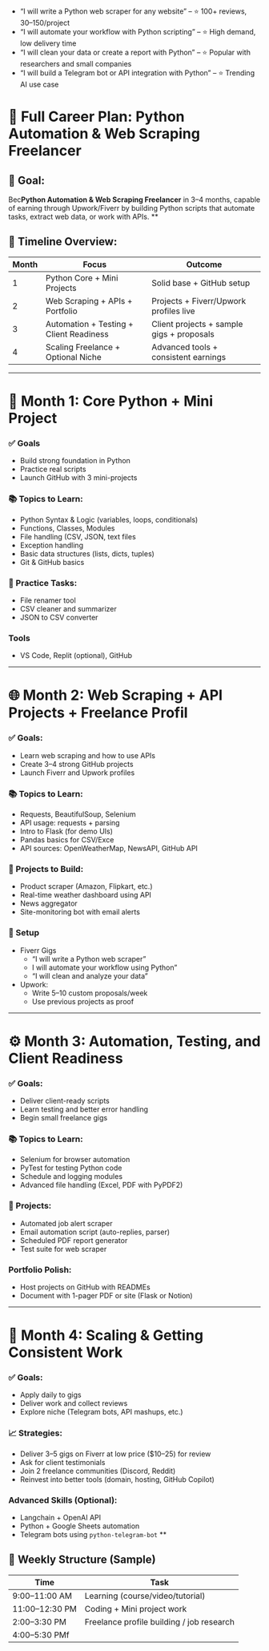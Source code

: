 -   “I will write a Python web scraper for any website” – ⭐ 100+ reviews, $30–$150/project
-   “I will automate your workflow with Python scripting” – ⭐ High demand, low delivery time
-   “I will clean your data or create a report with Python” – ⭐ Popular with researchers and small companies
-   “I will build a Telegram bot or API integration with Python” – ⭐ Trending AI use case
# 🧾 Full Career Plan: Python Automation & Web Scraping Freelancer
## 🎯 Goal:
Bec**Python Automation & Web Scraping Freelancer** in 3–4 months, capable of earning through Upwork/Fiverr by building Python scripts that automate tasks, extract web data, or work with APIs.
**
## 📅 Timeline Overview:
| Month | Focus | Outcome |
| --- | --- | --- |
| 1   | Python Core + Mini Projects | Solid base + GitHub setup |
| 2   | Web Scraping + APIs + Portfolio | Projects + Fiverr/Upwork profiles live |
| 3   | Automation + Testing + Client Readiness | Client projects + sample gigs + proposals |
| 4   | Scaling Freelance + Optional Niche | Advanced tools + consistent earnings |
***
# 📘 Month 1: Core Python + Mini Project
### ✅ Goals
-   Build strong foundation in Python
-   Practice real scripts
-   Launch GitHub with 3 mini-projects
### 📚 Topics to Learn:
-   Python Syntax & Logic (variables, loops, conditionals) 
-   Functions, Classes, Modules    
-   File handling (CSV, JSON, text files    
-   Exception handling
-   Basic data structures (lists, dicts, tuples)  
-   Git & GitHub basics 
### 🧪 Practice Tasks:
-   File renamer tool  
-   CSV cleaner and summarizer  
-   JSON to CSV converter
### Tools
-   VS Code, Replit (optional), GitHub
***
# 🌐 Month 2: Web Scraping + API Projects + Freelance Profil
### ✅ Goals:
-   Learn web scraping and how to use APIs 
-   Create 3–4 strong GitHub projects
-   Launch Fiverr and Upwork profiles
### 📚 Topics to Learn:
-   Requests, BeautifulSoup, Selenium
-   API usage: requests + parsing
-   Intro to Flask (for demo UIs) 
-   Pandas basics for CSV/Exce
-   API sources: OpenWeatherMap, NewsAPI, GitHub API
### 🧪 Projects to Build:
-   Product scraper (Amazon, Flipkart, etc.)
-   Real-time weather dashboard using API
-   News aggregator
-   Site-monitoring bot with email alerts

### 📄 Setup
-   Fiverr Gigs
    -   “I will write a Python web scraper” 
    - I will automate your workflow using Python”
    -   “I will clean and analyze your data”
-   Upwork:
    -   Write 5–10 custom proposals/week
    -   Use previous projects as proof
***
# ⚙️ Month 3: Automation, Testing, and Client Readiness

### ✅ Goals:
-   Deliver client-ready scripts  
-   Learn testing and better error handling  
-   Begin small freelance gigs  
### 📚 Topics to Learn:
-   Selenium for browser automation    
-   PyTest for testing Python code  
-   Schedule and logging modules   
-   Advanced file handling (Excel, PDF with PyPDF2)
### 🧪 Projects:
-   Automated job alert scraper
-   Email automation script (auto-replies, parser)
-   Scheduled PDF report generator 
-   Test suite for web scraper
### Portfolio Polish:
-   Host projects on GitHub with READMEs 
-   Document with 1-pager PDF or site (Flask or Notion)
***
# 💼 Month 4: Scaling & Getting Consistent Work
### ✅ Goals:
-   Apply daily to gigs  
-   Deliver work and collect reviews  
-   Explore niche (Telegram bots, API mashups, etc.)
### 📈 Strategies:
-   Deliver 3–5 gigs on Fiverr at low price ($10–25) for review
-   Ask for client testimonials  
-   Join 2 freelance communities (Discord, Reddit) 
-   Reinvest into better tools (domain, hosting, GitHub Copilot)    
### Advanced Skills (Optional):
-   Langchain + OpenAI API 
-   Python + Google Sheets automation 
-   Telegram bots using `python-telegram-bot` 
**
## 🧠 Weekly Structure (Sample)
| Time | Task |
| --- | --- |
| 9:00–11:00 AM | Learning (course/video/tutorial) |
| 11:00–12:30 PM | Coding + Mini project work |
| 2:00–3:30 PM | Freelance profile building / job research |
| 4:00–5:30 PMf |     |
